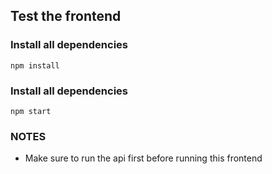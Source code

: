 ## Test the frontend

### Install all dependencies

`npm install`

### Install all dependencies

`npm start`

### NOTES

-  Make sure to run the api first before running this frontend
